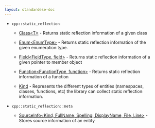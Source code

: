 ```yaml
---
layout: standardese-doc
---
```


  - `cpp::static_reflection`
    
      - [Class\<T\>](class.md#cpp::static_reflection::Class\<T\> "cpp::static_reflection::Class\<T\>") - Returns static reflection information of a given class
    
      - [Enum\<EnumType\>](enum.md#cpp::static_reflection::Enum\<EnumType\> "cpp::static_reflection::Enum\<EnumType\>") - Returns static reflection information of the given enumeration type.
    
      - [Field\<FieldType, field\>](field.md#cpp::static_reflection::Field\<FieldType,%20field\> "cpp::static_reflection::Field\<FieldType, field\>") - Returns static reflection information of a given pointer to member object
    
      - [Function\<FunctionType, function\>](function.md#cpp::static_reflection::Function\<FunctionType,%20function\> "cpp::static_reflection::Function\<FunctionType, function\>") - Returns static reflection information of a function
    
      - [Kind](sourceinfo.md#cpp::static_reflection::Kind "cpp::static_reflection::Kind") - Represents the different types of entities (namespaces, classes, functions, etc) the library can collect static reflection information.

  - `cpp::static_reflection::meta`
    
      - [SourceInfo\<Kind, FullName, Spelling, DisplayName, File, Line\>](sourceinfo.md#cpp::static_reflection::meta::SourceInfo\<Kind,%20FullName,%20Spelling,%20DisplayName,%20File,%20Line\> "cpp::static_reflection::meta::SourceInfo\<Kind, FullName, Spelling, DisplayName, File, Line\>") - Stores source information of an entity
